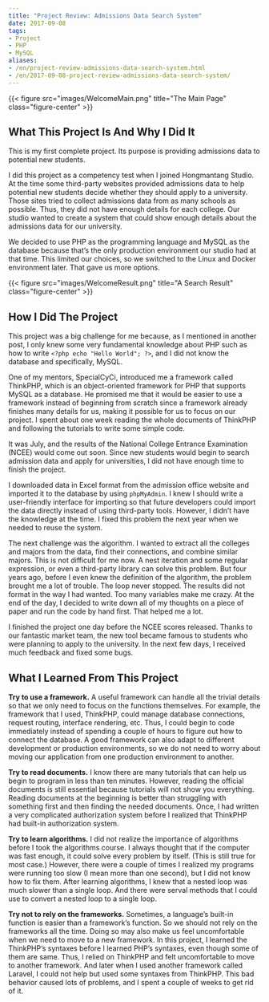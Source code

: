 ```yaml
---
title: "Project Review: Admissions Data Search System"
date: 2017-09-08
tags:
- Project
- PHP
- MySQL
aliases:
- /en/project-review-admissions-data-search-system.html
- /en/2017-09-08-project-review-admissions-data-search-system/
---
```


{{< figure src="images/WelcomeMain.png" title="The Main Page" class="figure-center" >}}

## What This Project Is And Why I Did It

This is my first complete project. Its purpose is providing admissions data to potential new students.

I did this project as a competency test when I joined Hongmantang Studio. At the time some third-party websites provided admissions data to help potential new students decide whether they should apply to a university. Those sites tried to collect admissions data from as many schools as possible. Thus, they did not have enough details for each college. Our studio wanted to create a system that could show enough details about the admissions data for our university.

<!--more-->

We decided to use PHP as the programming language and MySQL as the database because that’s the only production environment our studio had at that time. This limited our choices, so we switched to the Linux and Docker environment later. That gave us more options.

{{< figure src="images/WelcomeResult.png" title="A Search Result" class="figure-center" >}}

## How I Did The Project

This project was a big challenge for me because, as I mentioned in another post, I only knew some very fundamental knowledge about PHP such as how to write ```<?php echo "Hello World"; ?>```, and I did not know the database and specifically, MySQL.

One of my mentors, SpecialCyCi, introduced me a framework called ThinkPHP, which is an object-oriented framework for PHP that supports MySQL as a database. He promised me that it would be easier to use a framework instead of beginning from scratch since a framework already finishes many details for us, making it possible for us to focus on our project. I spent about one week reading the whole documents of ThinkPHP and following the tutorials to write some simple code.

It was July, and the results of the National College Entrance Examination (NCEE) would come out soon. Since new students would begin to search admission data and apply for universities, I did not have enough time to finish the project.

I downloaded data in Excel format from the admission office website and imported it to the database by using `phpMyAdmin`. I knew I should write a user-friendly interface for importing so that future developers could import the data directly instead of using third-party tools. However, I didn’t have the knowledge at the time. I fixed this problem the next year when we needed to reuse the system.

The next challenge was the algorithm. I wanted to extract all the colleges and majors from the data, find their connections, and combine similar majors. This is not difficult for me now. A nest iteration and some regular expression, or even a third-party library can solve this problem. But four years ago, before I even knew the definition of the algorithm, the problem brought me a lot of trouble. The loop never stopped. The results did not format in the way I had wanted. Too many variables make me crazy. At the end of the day, I decided to write down all of my thoughts on a piece of paper and run the code by hand first. That helped me a lot.

I finished the project one day before the NCEE scores released. Thanks to our fantastic market team, the new tool became famous to students who were planning to apply to the university. In the next few days, I received much feedback and fixed some bugs.

## What I Learned From This Project

**Try to use a framework.** A useful framework can handle all the trivial details so that we only need to focus on the functions themselves. For example, the framework that I used, ThinkPHP, could manage database connections, request routing, interface rendering, etc. Thus, I could begin to code immediately instead of spending a couple of hours to figure out how to connect the database. A good framework can also adapt to different development or production environments, so we do not need to worry about moving our application from one production environment to another.

**Try to read documents.** I know there are many tutorials that can help us begin to program in less than ten minutes. However, reading the official documents is still essential because tutorials will not show you everything. Reading documents at the beginning is better than struggling with something first and then finding the needed documents. Once, I had written a very complicated authorization system before I realized that ThinkPHP had built-in authorization system.

**Try to learn algorithms.** I did not realize the importance of algorithms before I took the algorithms course. I always thought that if the computer was fast enough, it could solve every problem by itself. (This is still true for most case.) However, there were a couple of times I realized my programs were running too slow (I mean more than one second), but I did not know how to fix them. After learning algorithms, I knew that a nested loop was much slower than a single loop. And there were serval methods that I could use to convert a nested loop to a single loop.

**Try not to rely on the frameworks.** Sometimes, a language’s built-in function is easier than a framework’s function. So we should not rely on the frameworks all the time. Doing so may also make us feel uncomfortable when we need to move to a new framework. In this project, I learned the ThinkPHP’s syntaxes before I learned PHP’s syntaxes, even though some of them are same. Thus, I relied on ThinkPHP and felt uncomfortable to move to another framework. And later when I used another framework called Laravel, I could not help but used some syntaxes from ThinkPHP. This bad behavior caused lots of problems, and I spent a couple of weeks to get rid of it.